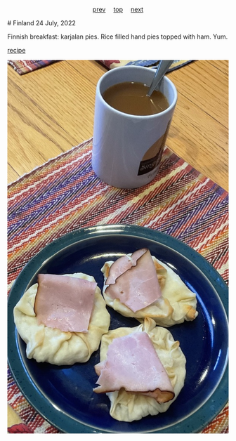 <span><p align=center>
[prev](fiji.md)&emsp;
[top](../index.md)&emsp;
[next](france.md)
</p></span>
# Finland
24 July, 2022


Finnish breakfast: karjalan pies. Rice filled hand pies topped with ham. Yum.

[recipe](https://www.allrecipes.com/recipe/56443/karjalan-pies/)

![breakfast](images/finland.jpeg)
